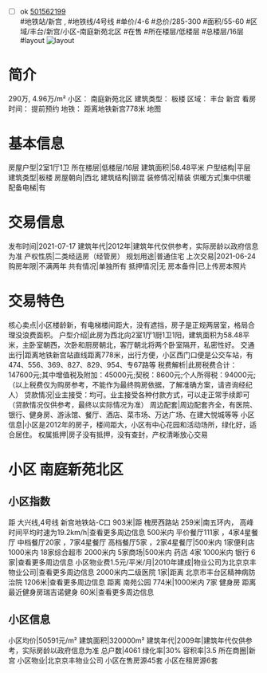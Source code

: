 - [ ] ok [501562199](https://bj.5i5j.com/ershoufang/501562199.html)  
 #地铁站/新宫 ,  #地铁线/4号线
#单价/4-6 #总价/285-300 #面积/55-60   #区域/丰台/新宫/小区-南庭新苑北区 #在售 #所在楼层/低楼层 #总楼层/16层 #layout 
![layout](http://image2a.5i5j.com/bdir/layout/97953.jpg_P5.jpg) 
# 简介 
 290万,  4.96万/m² 
小区： 南庭新苑北区
建筑类型： 板楼
区域： 丰台 新宫
看房时间： 提前预约
地铁： 距离地铁新宫778米 地图
# 基本信息 
 房屋户型|2室1厅1卫
所在楼层|低楼层/16层
建筑面积|58.48平米
户型结构|平层
建筑类型|板楼
房屋朝向|西北
建筑结构|钢混
装修情况|精装
供暖方式|集中供暖
配备电梯|有
# 交易信息 
 发布时间|2021-07-17
建筑年代|2012年|建筑年代仅供参考，实际房龄以政府信息为准
产权性质|二类经适房（经管房）
规划用途|普通住宅
上次交易|2021-06-24
购房年限|不满两年
共有情况|单独所有
抵押情况|无
房本备件|已上传房本照片
# 交易特色 
 核心卖点|小区楼龄新，有电梯楼间距大，没有遮挡，房子是正规两居室，格局合理没浪费面积。
户型介绍|此房为西北向2室1厅1厨1卫1阳，建筑面积为58.48平米，主卧室朝西，次卧和厨房朝北，客厅朝北将两个卧室隔开，私密性好。
交通出行|距离地铁新宫站直线距离778米，出行方便，小区西门口便是公交车站，有474、556、369、827、829、954、专67路等
税费解析|此房税费合计：147600元;其中增值税及附加：45000元;契税：8600元;个人所得税：94000元;（以上税费仅为购房参考，不能作为最终购房依据，了解准确方案，请咨询经纪人）
贷款情况|业主接受：均可。业主接受各种付款方式，可以走正常手续即可（贷款情况仅供参考，最终以实际情况为准）
周边配套|周边配套齐全，有医院、银行、健身房、游泳馆、餐厅、酒店、菜市场、万达广场、在建大悦城等等
小区信息|小区是2012年的房子，楼间距大，小区有中心花园和活动场所，绿化好，适合居住。
权属抵押|房子没有抵押，没有查封，产权清晰放心交易
# 小区 南庭新苑北区
## 小区指数 
 距 大兴线,4号线 新宫地铁站-C口 903米|距 槐房西路站 259米|南五环内， 高峰时间平均时速为19.2km/h|查看更多周边信息
500米内 平价餐厅111家 ，4家4星餐厅
中档餐厅20家 ，7家4星餐厅
高档餐厅5家 ，2家4星餐厅|500米内 1家便利店
1000米内 18家综合超市
2000米内 5家商场|500米内 药店 4家
1000米内 银行 6家|查看更多周边信息
小区物业费1.5元/平米/月|2010年建成|物业公司为北京京丰物业公司|查看更多周边信息
2000米内二级医院 1家|距离 北京市丰台区精神病防治院  1206米|查看更多周边信息
距离 南苑公园 774米|1000米内 7家 健身房
距离最近健身房瑞吉诺健身 60米|查看更多周边信息
## 小区信息 
 小区均价|50591元/m²
建筑面积|320000m²
建筑年代|2009年|建筑年代仅供参考，实际房龄以政府信息为准
总户数|4061
绿化率|30%
容积率|3.5
所在商圈|新宫
小区物业|北京京丰物业公司
小区在售房源45套
小区在租房源6套
